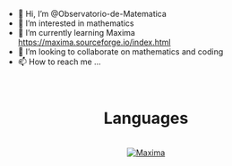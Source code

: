 - 👋 Hi, I’m @Observatorio-de-Matematica
- 👀 I’m interested in mathematics
- 🌱 I’m currently learning Maxima https://maxima.sourceforge.io/index.html
- 💞️ I’m looking to collaborate on mathematics and coding
- 📫 How to reach me ...

<br>
<h1 align="Center">Languages</h1>
<br>

<div align="Center">
<a href='https://maxima.sourceforge.io/index.html'><img src='https://img.shields.io/badge/-Maxima-D80B21?style=for-the-badge' alt='Maxima' /></a>
</div>

<!---
Observatorio-de-Matematica/Observatorio-de-Matematica is a ✨ special ✨ repository because its `README.md` (this file) appears on your GitHub profile.
You can click the Preview link to take a look at your changes.
--->
